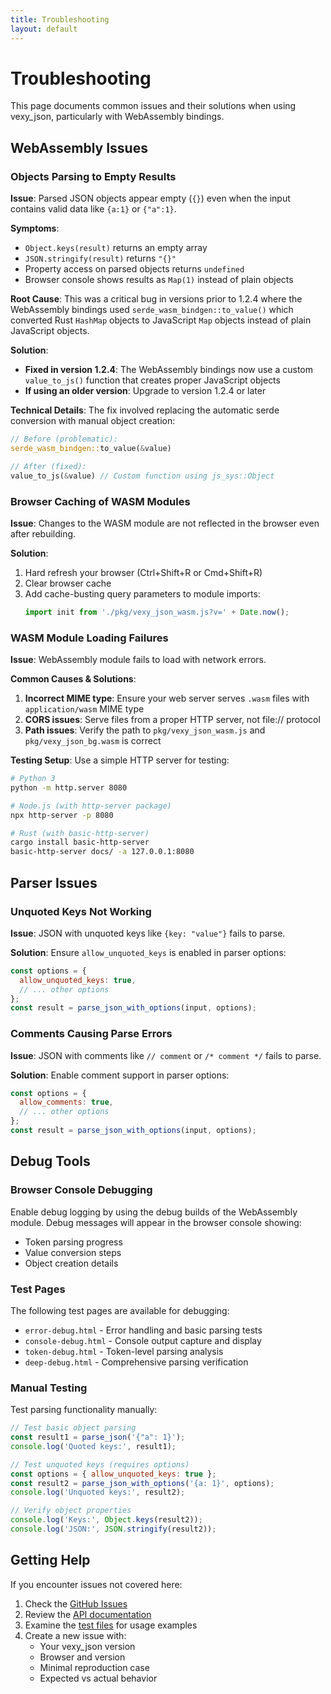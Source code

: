 ```yaml
---
title: Troubleshooting
layout: default
---
```


# Troubleshooting

This page documents common issues and their solutions when using vexy_json, particularly with WebAssembly bindings.

## WebAssembly Issues

### Objects Parsing to Empty Results

**Issue**: Parsed JSON objects appear empty (`{}`) even when the input contains valid data like `{a:1}` or `{"a":1}`.

**Symptoms**:
- `Object.keys(result)` returns an empty array
- `JSON.stringify(result)` returns `"{}"`
- Property access on parsed objects returns `undefined`
- Browser console shows results as `Map(1)` instead of plain objects

**Root Cause**: This was a critical bug in versions prior to 1.2.4 where the WebAssembly bindings used `serde_wasm_bindgen::to_value()` which converted Rust `HashMap` objects to JavaScript `Map` objects instead of plain JavaScript objects.

**Solution**: 
- **Fixed in version 1.2.4**: The WebAssembly bindings now use a custom `value_to_js()` function that creates proper JavaScript objects
- **If using an older version**: Upgrade to version 1.2.4 or later

**Technical Details**:
The fix involved replacing the automatic serde conversion with manual object creation:

```rust
// Before (problematic):
serde_wasm_bindgen::to_value(&value)

// After (fixed):
value_to_js(&value) // Custom function using js_sys::Object
```

### Browser Caching of WASM Modules

**Issue**: Changes to the WASM module are not reflected in the browser even after rebuilding.

**Solution**:
1. Hard refresh your browser (Ctrl+Shift+R or Cmd+Shift+R)
2. Clear browser cache
3. Add cache-busting query parameters to module imports:
   ```javascript
   import init from './pkg/vexy_json_wasm.js?v=' + Date.now();
   ```

### WASM Module Loading Failures

**Issue**: WebAssembly module fails to load with network errors.

**Common Causes & Solutions**:

1. **Incorrect MIME type**: Ensure your web server serves `.wasm` files with `application/wasm` MIME type
2. **CORS issues**: Serve files from a proper HTTP server, not file:// protocol
3. **Path issues**: Verify the path to `pkg/vexy_json_wasm.js` and `pkg/vexy_json_bg.wasm` is correct

**Testing Setup**:
Use a simple HTTP server for testing:
```bash
# Python 3
python -m http.server 8080

# Node.js (with http-server package)
npx http-server -p 8080

# Rust (with basic-http-server)
cargo install basic-http-server
basic-http-server docs/ -a 127.0.0.1:8080
```

## Parser Issues

### Unquoted Keys Not Working

**Issue**: JSON with unquoted keys like `{key: "value"}` fails to parse.

**Solution**: Ensure `allow_unquoted_keys` is enabled in parser options:

```javascript
const options = {
  allow_unquoted_keys: true,
  // ... other options
};
const result = parse_json_with_options(input, options);
```

### Comments Causing Parse Errors

**Issue**: JSON with comments like `// comment` or `/* comment */` fails to parse.

**Solution**: Enable comment support in parser options:

```javascript
const options = {
  allow_comments: true,
  // ... other options
};
const result = parse_json_with_options(input, options);
```

## Debug Tools

### Browser Console Debugging

Enable debug logging by using the debug builds of the WebAssembly module. Debug messages will appear in the browser console showing:

- Token parsing progress
- Value conversion steps  
- Object creation details

### Test Pages

The following test pages are available for debugging:

- `error-debug.html` - Error handling and basic parsing tests
- `console-debug.html` - Console output capture and display
- `token-debug.html` - Token-level parsing analysis
- `deep-debug.html` - Comprehensive parsing verification

### Manual Testing

Test parsing functionality manually:

```javascript
// Test basic object parsing
const result1 = parse_json('{"a": 1}');
console.log('Quoted keys:', result1);

// Test unquoted keys (requires options)
const options = { allow_unquoted_keys: true };
const result2 = parse_json_with_options('{a: 1}', options);
console.log('Unquoted keys:', result2);

// Verify object properties
console.log('Keys:', Object.keys(result2));
console.log('JSON:', JSON.stringify(result2));
```

## Getting Help

If you encounter issues not covered here:

1. Check the [GitHub Issues](https://github.com/vexyart/vexy-json/issues)
2. Review the [API documentation](api.md)
3. Examine the [test files](https://github.com/vexyart/vexy-json/tree/main/tests) for usage examples
4. Create a new issue with:
   - Your vexy_json version
   - Browser and version
   - Minimal reproduction case
   - Expected vs actual behavior
